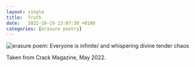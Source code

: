 ```yaml
---
layout: single
title:  Truth
date:   2022-10-19 13:07:30 +0100
categories: [erasure poetry]
---
```


<img src="https://www.davidralphlewis.co.uk/assets/images/articles/2022/truth.jpeg" alt="erasure poem: Everyone is infinite/ and whispering divine tender chaos" title="Not just now, but always." class="responsive"><br>

Taken from Crack Magazine, May 2022.

